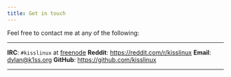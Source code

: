```yaml
---
title: Get in touch
---
```


Feel free to contact me at any of the following:

-----------     ------
**IRC**:        `#kisslinux` at [freenode](https://freenode.net)
**Reddit**:     <https://reddit.com/r/kisslinux>
**Email**:      <dylan@k1ss.org>
**GitHub**:     <https://github.com/kisslinux>
-----------     ------
